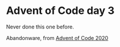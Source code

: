 # Advent of Code day 3

Never done this one before.

Abandonware, from [Advent of Code 2020](https://adventofcode.com/2020/day/3)



